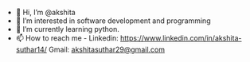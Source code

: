 - 👋 Hi, I’m @akshita
- 👀 I’m interested in software development and programming
- 🌱 I’m currently learning python.
- 📫 How to reach me - Linkedin: https://www.linkedin.com/in/akshita-suthar14/ Gmail: akshitasuthar29@gmail.com
